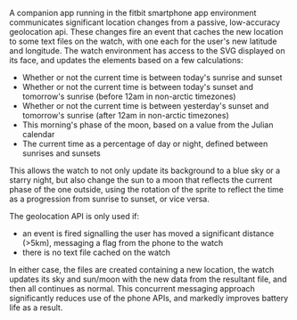 A companion app running in the fitbit smartphone app environment communicates significant location changes from a passive, low-accuracy geolocation api. These changes fire an event that caches the new location to some text files on the watch, with one each for the user's new latitude and longitude.
The watch environment has access to the SVG displayed on its face, and updates the elements based on a few calculations:

- Whether or not the current time is between today's sunrise and sunset
- Whether or not the current time is between today's sunset and tomorrow's sunrise (before 12am in non-arctic timezones)
- Whether or not the current time is between yesterday's sunset and tomorrow's sunrise (after 12am in non-arctic timezones)
- This morning's phase of the moon, based on a value from the Julian calendar
- The current time as a percentage of day or night, defined between sunrises and sunsets

This allows the watch to not only update its background to a blue sky or a starry night, but also change the sun to a moon that reflects the current phase of the one outside, using the rotation of the sprite to reflect the time as a progression from sunrise to sunset, or vice versa.

The geolocation API is only used if:

- an event is fired signalling the user has moved a significant distance (>5km), messaging a flag from the phone to the watch
- there is no text file cached on the watch

In either case, the files are created containing a new location, the watch updates its sky and sun/moon with the new data from the resultant file, and then all continues as normal.
This concurrent messaging approach significantly reduces use of the phone APIs, and markedly improves battery life as a result.
